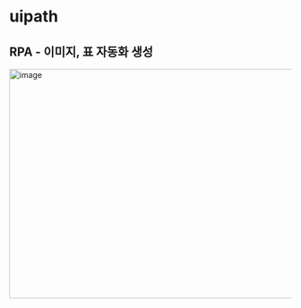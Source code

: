 # uipath
## RPA - 이미지, 표 자동화 생성
<img width="892" height="410" alt="image" src="https://github.com/user-attachments/assets/1bed2f8b-f852-4544-a214-f7022d9738b7" />
